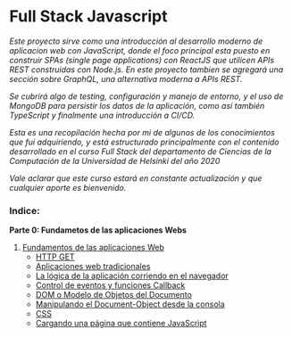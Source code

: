 # Full Stack Javascript

_Este proyecto sirve como una introducción al desarrollo moderno de aplicacion web con JavaScript, donde el foco principal esta puesto en construir SPAs (single page applications) con ReactJS que utilicen APIs REST construidas con Node.js. En este proyecto tambien se agregará una sección sobre GraphQL, una alternativa moderna a APIs REST._

_Se cubrirá algo de testing, configuración y manejo de entorno, y el uso de MongoDB para persistir los datos de la aplicación, como así también TypeScript y finalmente una introducción a CI/CD._

_Esta es una recopilación hecha por mi de algunos de los conocimientos que fui adquiriendo, y está estructurado principalmente con el contenido desarrollado en el curso Full Stack del departamento de Ciencias de la Computación de la Universidad de Helsinki del año 2020_

_Vale aclarar que este curso estará en constante actualización y que cualquier aporte es bienvenido._



### Indice:

**Parte 0: Fundametos de las aplicaciones Webs**
1. [Fundamentos de las aplicaciones Web](https://github.com/szuviria/fullstackspanish/tree/master/part0#-fundamentos-de-las-aplicaciones-web-)
    * [HTTP GET](https://github.com/szuviria/fullstackspanish/tree/master/part0#-http-get-)
    * [Aplicaciones web tradicionales](https://github.com/szuviria/fullstackspanish/tree/master/part0#-aplicaciones-web-tradicionales-)
    * [La lógica de la aplicación corriendo en el navegador](https://github.com/szuviria/fullstackspanish/tree/master/part0#-la-lógica-de-la-aplicación-corriendo-en-el-navegador-)
    * [Control de eventos y funciones Callback](https://github.com/szuviria/fullstackspanish/tree/master/part0#-control-de-eventos-y-funciones-callback-)
    * [DOM o Modelo de Objetos del Documento](https://github.com/szuviria/fullstackspanish/tree/master/part0#-dom-o-modelo-de-objetos-del-documento-)
    * [Manipulando el Document-Object desde la consola](https://github.com/szuviria/fullstackspanish/tree/master/part0#-manipulando-el-document-object-desde-la-consola-)
    * [CSS](https://github.com/szuviria/fullstackspanish/tree/master/part0#-css-)
    * [Cargando una página que contiene JavaScript](https://github.com/szuviria/fullstackspanish/tree/master/part0#-cargando-una-página-que-contiene-javascript)